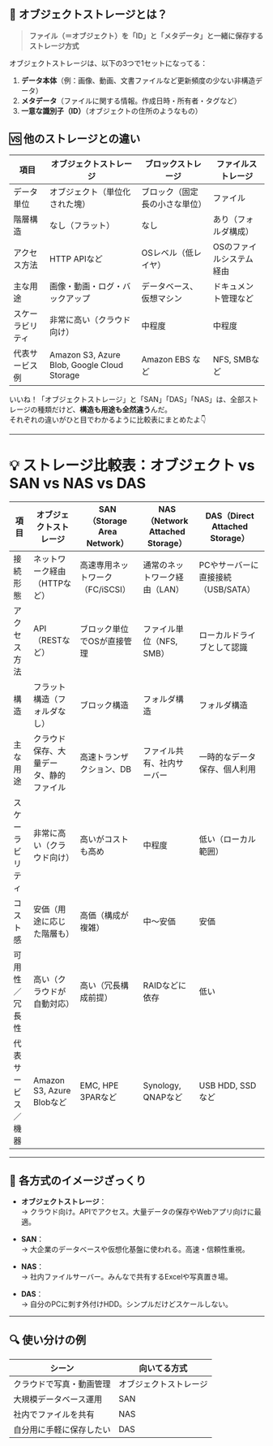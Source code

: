 ## 🧱 オブジェクトストレージとは？

> **ファイル（＝オブジェクト）を「ID」と「メタデータ」と一緒に保存するストレージ方式**

オブジェクトストレージは、以下の3つで1セットになってる：

1. **データ本体**（例：画像、動画、文書ファイルなど更新頻度の少ない非構造データ）
2. **メタデータ**（ファイルに関する情報。作成日時・所有者・タグなど）
3. **一意な識別子（ID）**（オブジェクトの住所のようなもの）


## 🆚 他のストレージとの違い

| 項目                 | オブジェクトストレージ       | ブロックストレージ         | ファイルストレージ           |
|----------------------|------------------------------|----------------------------|------------------------------|
| データ単位           | オブジェクト（単位化された塊）| ブロック（固定長の小さな単位）| ファイル                     |
| 階層構造             | なし（フラット）             | なし                        | あり（フォルダ構成）         |
| アクセス方法         | HTTP APIなど                 | OSレベル（低レイヤ）       | OSのファイルシステム経由     |
| 主な用途             | 画像・動画・ログ・バックアップ| データベース、仮想マシン     | ドキュメント管理など         |
| スケーラビリティ     | 非常に高い（クラウド向け）   | 中程度                     | 中程度                       |
| 代表サービス例       | Amazon S3, Azure Blob, Google Cloud Storage | Amazon EBS など | NFS, SMBなど                 |

いいね！「オブジェクトストレージ」と「SAN」「DAS」「NAS」は、全部ストレージの種類だけど、**構造も用途も全然違う**んだ。  
それぞれの違いがひと目でわかるように比較表にまとめたよ👇

---

# 💡 ストレージ比較表：オブジェクト vs SAN vs NAS vs DAS

| 項目                 | **オブジェクトストレージ**       | **SAN**（Storage Area Network） | **NAS**（Network Attached Storage） | **DAS**（Direct Attached Storage） |
|----------------------|-------------------------------|----------------------------------|--------------------------------------|--------------------------------------|
| 接続形態             | ネットワーク経由（HTTPなど）   | 高速専用ネットワーク（FC/iSCSI）| 通常のネットワーク経由（LAN）       | PCやサーバーに直接接続（USB/SATA） |
| アクセス方法         | API（RESTなど）               | ブロック単位でOSが直接管理       | ファイル単位（NFS, SMB）            | ローカルドライブとして認識         |
| 構造                 | フラット構造（フォルダなし）   | ブロック構造                    | フォルダ構造                        | フォルダ構造                        |
| 主な用途             | クラウド保存、大量データ、静的ファイル | 高速トランザクション、DB        | ファイル共有、社内サーバー          | 一時的なデータ保存、個人利用        |
| スケーラビリティ     | 非常に高い（クラウド向け）     | 高いがコストも高め               | 中程度                               | 低い（ローカル範囲）               |
| コスト感             | 安価（用途に応じた階層も）     | 高価（構成が複雑）               | 中〜安価                             | 安価                                 |
| 可用性／冗長性       | 高い（クラウドが自動対応）     | 高い（冗長構成前提）             | RAIDなどに依存                      | 低い                                 |
| 代表サービス／機器   | Amazon S3, Azure Blobなど     | EMC, HPE 3PARなど               | Synology, QNAPなど                  | USB HDD, SSDなど                    |

---

## 📌 各方式のイメージざっくり

- **オブジェクトストレージ**：  
  → クラウド向け。APIでアクセス。大量データの保存やWebアプリ向けに最適。

- **SAN**：  
  → 大企業のデータベースや仮想化基盤に使われる。高速・信頼性重視。

- **NAS**：  
  → 社内ファイルサーバー。みんなで共有するExcelや写真置き場。

- **DAS**：  
  → 自分のPCに刺す外付けHDD。シンプルだけどスケールしない。

---

## 🔍 使い分けの例
| シーン                     | 向いてる方式             |
|--------------------------|--------------------------|
| クラウドで写真・動画管理 | オブジェクトストレージ   |
| 大規模データベース運用   | SAN                      |
| 社内でファイルを共有      | NAS                      |
| 自分用に手軽に保存したい  | DAS                      |
